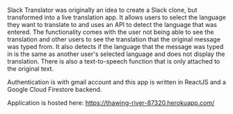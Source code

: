 Slack Translator was originally an idea to create a Slack clone, but transformed into a live translation app. It allows users to select the language they want to translate to and uses an API to detect the language that was entered. The functionality comes with the user not being able to see the translation and other users to see the translation that the original message was typed from. It also detects if the language that the message was typed in is the same as another user's selected language and does not display the translation. There is also a text-to-speech function that is only attached to the original text.

Authentication is with gmail account and this app is written in ReactJS and a Google Cloud Firestore backend.

Application is hosted here: https://thawing-river-87320.herokuapp.com/
